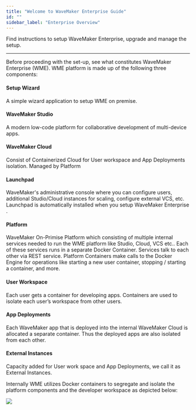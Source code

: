 ```yaml
---
title: "Welcome to WaveMaker Enterprise Guide"
id: ""
sidebar_label: "Enterprise Overview"
---
```

Find instructions to setup WaveMaker Enterprise, upgrade and manage the setup.

---
Before proceeding with the set-up, see what constitutes WaveMaker Enterprise (WME). WME platform is made up of the following three components:

#### Setup Wizard

A simple wizard application to setup WME on premise. 

#### WaveMaker Studio

A modern low-code platform for collaborative development of multi-device apps. 

#### WaveMaker Cloud

Consist of Containerized Cloud for User workspace and App Deployments isolation. Managed by Platform 

#### Launchpad

WaveMaker's administrative console where you can configure users, additional Studio/Cloud instances for scaling, configure external VCS, etc. Launchpad is automatically installed when you setup WaveMaker Enterprise .

#### Platform 

WaveMaker On-Primise Platform which consisting of multiple internal services needed to run the WME platform like Studio, Cloud, VCS etc.. Each of these services runs in a separate Docker Container. Services talk to each other via REST service. Platform Containers make calls to the Docker Engine for operations like starting a new user container, stopping / starting a container, and more.

#### User Workspace

Each user gets a container for developing apps. Containers are used to isolate each user’s workspace from other users. 

#### App Deployments

Each WaveMaker app that is deployed into the internal WaveMaker Cloud is allocated a separate container. Thus the deployed apps are also isolated from each other.

#### External Instances

Capacity added for User work space and App Deployments, we call it as External Instances.

Internally WME utilizes Docker containers to segregate and isolate the platform components and the developer workspace as depicted below: 

[![](/learn/assets/vm_arch.png)](/learn/assets/vm_arch.png)